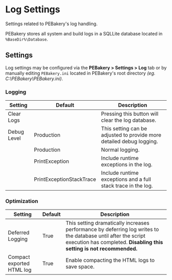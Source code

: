 # Log Settings

Settings related to PEBakery's log handling.

PEBakery stores all system and build logs in a SQLLite database located in `%BaseDir%\Database`.

## Settings

Log settings may be configured via the **PEBakery > Settings > Log** tab or by manually editing `PEBakery.ini` located in PEBakery's root directory *(eg. C:\PEBakery\PEBakery.ini)*.

### Logging

| Setting | Default | Description |
| --- | --- | --- |
| Clear Logs | | Pressing this button will clear the log database. |
| Debug Level | Production | This setting can be adjusted to provide more detailed debug logging. |
| | Production | Normal logging. |
| | PrintException | Include runtime exceptions in the log. |
| | PrintExceptionStackTrace | Include runtime exceptions and a full stack trace in the log. |

### Optimization

| Setting | Default | Description |
| --- | --- | --- |
| Deferred Logging | True | This setting dramatically increases performance by deferring log writes to the database until after the script execution has completed. **Disabling this setting is not recommended.** |
| Compact exported HTML log | True | Enable compacting the HTML logs to save space. |